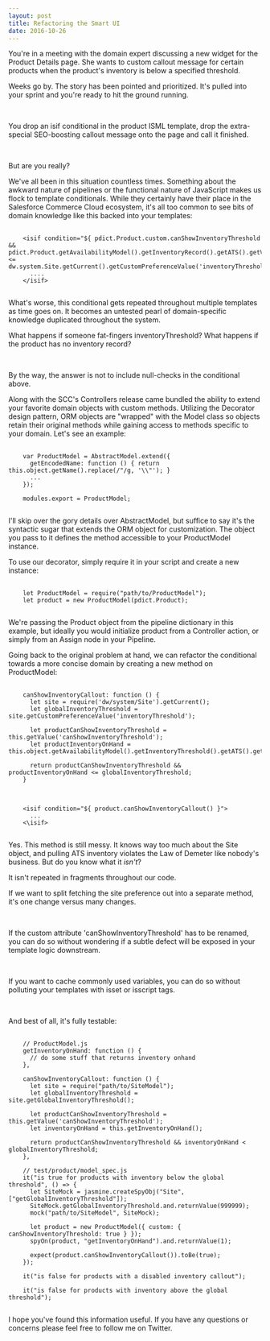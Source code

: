 ```yaml
---
layout: post
title: Refactoring the Smart UI
date: 2016-10-26
---
```


<p>
  You're in a meeting with the domain expert discussing a new widget for the Product Details page. She wants to custom callout message for certain products when the product's inventory is below a specified threshold.
  <br />

  Weeks go by. The story has been pointed and prioritized. It's pulled into your sprint and you're ready to hit the ground running.

  <br />

  You drop an isif conditional in the product ISML template, drop the extra-special SEO-boosting callout message onto the page and call it finished.

  <br />

  But are you really?
</p>

<p>
  We've all been in this situation countless times. Something about the awkward nature of pipelines or the functional nature of JavaScript makes us flock to template conditionals. While they certainly have their place in the Salesforce Commerce Cloud ecosystem, it's all too common to see bits of domain knowledge like this backed into your templates:
</p>

<pre>
  <code type="html">
    &lt;isif condition="${ pdict.Product.custom.canShowInventoryThreshold && pdict.Product.getAvailabilityModel().getInventoryRecord().getATS().getValue() <= dw.system.Site.getCurrent().getCustomPreferenceValue('inventoryThreshold')"&gt;
      ....
    &lt;/isif&gt;
  </code>
</pre>

<p>
  What's worse, this conditional gets repeated throughout multiple templates as time goes on. It becomes an untested pearl of domain-specific knowledge duplicated throughout the system.

  <br />

  What happens if someone fat-fingers inventoryThreshold? What happens if the product has no inventory record?

  <br />

  By the way, the answer is not to include null-checks in the conditional above.
</p>

<p>
  Along with the SCC's Controllers release came bundled the ability to extend your favorite domain objects with custom methods. Utilizing the Decorator design pattern, ORM objects are "wrapped" with the Model class so objects retain their original methods while gaining access to methods specific to your domain. Let's see an example:
</p>

<pre>
  <code type="javascript">
    var ProductModel = AbstractModel.extend({
      getEncodedName: function () { return this.object.getName().replace(/"/g, '\\"'); }
      ...
    });

    modules.export = ProductModel;
  </code>
</pre>

<p>
  I'll skip over the gory details over AbstractModel, but suffice to say it's the syntactic sugar that extends the ORM object for customization. The object you pass to it defines the method accessible to your ProductModel instance.
</p>

<p>
  To use our decorator, simply require it in your script and create a new instance:
</p>

<pre>
  <code type="javascript">
    let ProductModel = require("path/to/ProductModel");
    let product = new ProductModel(pdict.Product);
  </code>
</pre>

<p>
  We're passing the Product object from the pipeline dictionary in this example, but ideally you would initialize product from a Controller action, or simply from an Assign node in your Pipeline.
</p>

<p>
  Going back to the original problem at hand, we can refactor the conditional towards a more concise domain by creating a new method on ProductModel:
</p>

<pre>
  <code type="javascript">
    canShowInventoryCallout: function () {
      let site = require('dw/system/Site').getCurrent();
      let globalInventoryThreshold = site.getCustomPreferenceValue('inventoryThreshold');

      let productCanShowInventoryThreshold = this.getValue('canShowInventoryThreshold');
      let productInventoryOnHand = this.object.getAvailabilityModel().getInventoryThreshold().getATS().getValue();

      return productCanShowInventoryThreshold && productInventoryOnHand <= globalInventoryThreshold;
    }
  </code>
</pre>

<pre>
  <code type="javascript">
    &lt;isif condition="${ product.canShowInventoryCallout() }"&gt;
      ...
    &lt;\isif&gt;
  </code>
</pre>

<p>
  Yes. This method is still messy. It knows way too much about the Site object, and pulling ATS inventory violates the Law of Demeter like nobody's business. But do you know what it <em>isn't</em>?

  <br />

  It isn't repeated in fragments throughout our code.

  If we want to split fetching the site preference out into a separate method, it's one change versus many changes.

  <br />

  If the custom attribute 'canShowInventoryThreshold' has to be renamed, you can do so without wondering if a subtle defect will be exposed in your template logic downstream.

  <br />

  If you want to cache commonly used variables, you can do so without polluting your templates with isset or isscript tags.

  <br />

  And best of all, it's fully testable:
</p>

<pre>
  <code type="javascript">
    // ProductModel.js
    getInventoryOnHand: function () {
      // do some stuff that returns inventory onhand
    },

    canShowInventoryCallout: function () {
      let site = require("path/to/SiteModel");
      let globalInventoryThreshold = site.getGlobalInventoryThreshold();

      let productCanShowInventoryThreshold = this.getValue('canShowInventoryThreshold');
      let inventoryOnHand = this.getInventoryOnHand();

      return productCanShowInventoryThreshold && inventoryOnHand < globalInventoryThreshold;
    },

    // test/product/model_spec.js
    it("is true for products with inventory below the global threshold", () => {
      let SiteMock = jasmine.createSpyObj("Site", ["getGlobalInventoryThreshold"]);
      SiteMock.getGlobalInventoryThreshold.and.returnValue(999999);
      mock("path/to/SiteModel", SiteMock);

      let product = new ProductModel({ custom: { canShowInventoryThreshold: true } });
      spyOn(product, "getInventoryOnHand").and.returnValue(1);

      expect(product.canShowInventoryCallout()).toBe(true);
    });

    it("is false for products with a disabled inventory callout");

    it("is false for products with inventory above the global threshold");
  </code>
</pre>

<p>
  I hope you've found this information useful. If you have any questions or concerns please feel free to follow me on Twitter.
</p>